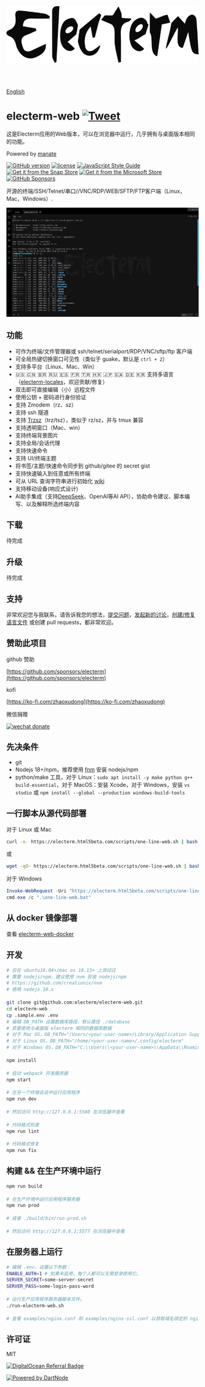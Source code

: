 <h1 align="center" style="padding-top: 60px;padding-bottom: 40px;">
    <a href="https://electerm.github.io/electerm">
        <img src="https://github.com/electerm/electerm-resource/raw/master/static/images/electerm.png", alt="" />
    </a>
</h1>

[English](README_cn.md)

# electerm-web [![Tweet](https://img.shields.io/twitter/url/http/shields.io.svg?style=social)](https://twitter.com/intent/tweet?text=Open%20sourced%20terminal%2Fssh%2Fsftp%20client(linux%2C%20mac%2C%20win)&url=https%3A%2F%2Fgithub.com%2Felecterm%2Felecterm-web&hashtags=electerm,ssh,terminal,sftp)

这是Electerm应用的Web版本，可以在浏览器中运行，几乎拥有与桌面版本相同的功能。

Powered by [manate](https://github.com/tylerlong/manate)

[![GitHub version](https://img.shields.io/github/release/electerm/electerm/all.svg)](https://github.com/electerm/electerm/releases)
[![license](https://img.shields.io/github/license/electerm/electerm.svg)](https://github.com/electerm/electerm-dev/blob/master/LICENSE)
[![JavaScript Style Guide](https://img.shields.io/badge/code_style-standard-brightgreen.svg)](https://standardjs.com)
[![Get it from the Snap Store](https://img.shields.io/badge/Snap-Store-green)](https://snapcraft.io/electerm)
[![Get it from the Microsoft Store](https://img.shields.io/badge/Microsoft-Store-blue)](https://www.microsoft.com/store/apps/9NCN7272GTFF)
[![GitHub Sponsors](https://img.shields.io/github/sponsors/electerm?label=Sponsors)](https://github.com/sponsors/electerm)

开源的终端/SSH/Telnet/串口//VNC/RDP/WEB/SFTP/FTP客户端（Linux，Mac，Windows）.

<div align="center">
  <img src="https://github.com/electerm/electerm-resource/raw/master/static/images/electerm.gif", alt="" />
</div>

## 功能

- 可作为终端/文件管理器或 ssh/telnet/serialport/RDP/VNC/sftp/ftp 客户端
- 可全局热键切换窗口可见性（类似于 guake，默认是 `ctrl + 2`）
- 支持多平台（Linux、Mac、Win）
- 🇺🇸 🇨🇳 🇧🇷 🇷🇺 🇪🇸 🇫🇷 🇹🇷 🇭🇰 🇯🇵 🇸🇦 🇩🇪 🇰🇷 支持多语言（[electerm-locales](https://github.com/electerm/electerm-locales)，欢迎贡献/修复）
- 双击即可直接编辑（小）远程文件
- 使用公钥 + 密码进行身份验证
- 支持 Zmodem（rz、sz）
- 支持 ssh 隧道
- 支持 [Trzsz](https://github.com/trzsz/trzsz)（trz/tsz），类似于 rz/sz，并与 tmux 兼容
- 支持透明窗口（Mac、win）
- 支持终端背景图片
- 支持全局/会话代理
- 支持快速命令
- 支持 UI/终端主题
- 将书签/主题/快速命令同步到 github/gitee 的 secret gist
- 支持快速输入到任意或所有终端
- 可从 URL 查询字符串进行初始化 [wiki](https://github.com/electerm/electerm-web/wiki/Init-from-url-query-string)
- 支持移动设备(响应式设计)
- AI助手集成（支持[DeepSeek](https://www.deepseek.com)、OpenAI等AI API），协助命令建议、脚本编写、以及解释所选终端内容

## 下载

待完成

## 升级

待完成

## 支持

非常欢迎您与我联系，请告诉我您的想法，[提交问题](https://github.com/electerm/electerm-web/issues/new/choose)，[发起新的讨论](https://github.com/electerm/electerm-web/discussions/new)，[创建/修复语言文件](https://github.com/electerm/electerm-locales) 或创建 pull requests，都非常欢迎。

## 赞助此项目

github 赞助

[https://github.com/sponsors/electerm](https://github.com/sponsors/electerm)

kofi

[https://ko-fi.com/zhaoxudong](https://ko-fi.com/zhaoxudong)

微信捐赠

[![wechat donate](https://electerm.html5beta.com/electerm-wechat-donate.png)](https://github.com/electerm)

## 先决条件

- git
- Nodejs 18+/npm，推荐使用 [fnm](https://github.com/Schniz/fnm) 安装 nodejs/npm
- python/make 工具，对于 Linux：`sudo apt install -y make python g++ build-essential`，对于 MacOS：安装 Xcode，对于 Windows，安装 `vs studio` 或 `npm install --global --production windows-build-tools`

## 一行脚本从源代码部署

对于 Linux 或 Mac

```sh
curl -o- https://electerm.html5beta.com/scripts/one-line-web.sh | bash
```
或

```sh
wget -qO- https://electerm.html5beta.com/scripts/one-line-web.sh | bash
```

对于 Windows

```powershell
Invoke-WebRequest -Uri "https://electerm.html5beta.com/scripts/one-line-web.bat" -OutFile "one-line-web.bat"
cmd.exe /c ".\one-line-web.bat"
```

## 从 docker 镜像部署

查看 [electerm-web-docker](https://github.com/electerm/electerm-web-docker)

## 开发

```bash
# 仅在 ubuntu16.04+/mac os 10.13+ 上测试过
# 需要 nodejs/npm，建议使用 nvm 安装 nodejs/npm
# https://github.com/creationix/nvm
# 使用 nodejs 18.x

git clone git@github.com:electerm/electerm-web.git
cd electerm-web
cp .sample.env .env
# 编辑 DB_PATH 设置数据库路径，默认路径 ./database
# 若要使用与桌面版 electerm 相同的数据库数据
# 对于 Mac OS，DB_PATH="/Users/<your-user-name>/Library/Application Support/electerm"
# 对于 Linux OS，DB_PATH="/home/<your-user-name>/.config/electerm"
# 对于 Windows OS，DB_PATH="C:\\Users\\<your-user-name>\\AppData\\Roaming\\electerm"

npm install

# 启动 webpack 开发服务器
npm start

# 在另一个终端会话中运行应用程序
npm run dev

# 然后访问 http://127.0.0.1:5580 在浏览器中查看

# 代码格式检查
npm run lint

# 代码格式修复
npm run fix
```

## 构建 && 在生产环境中运行

```sh
npm run build

# 在生产环境中运行应用程序服务器
npm run prod

# 或者 ./build/bin/run-prod.sh

# 然后访问 http://127.0.0.1:5577 在浏览器中查看
```

## 在服务器上运行

```sh
# 编辑 .env，设置以下参数：
ENABLE_AUTH=1 # 如果未启用，每个人都可以无需登录使用它。
SERVER_SECRET=some-server-secret
SERVER_PASS=some-login-pass-word

# 运行生产应用程序服务器脚本文件。
./run-electerm-web.sh

# 查看 examples/nginx.conf 和 examples/nginx-ssl.conf 以获取域名绑定的 nginx 配置示例。
```

## 许可证

MIT

[![DigitalOcean Referral Badge](https://web-platforms.sfo2.cdn.digitaloceanspaces.com/WWW/Badge%202.svg)](https://www.digitalocean.com/?refcode=c10bcb28b846&utm_campaign=Referral_Invite&utm_medium=Referral_Program&utm_source=badge)

[![Powered by DartNode](https://dartnode.com/branding/DN-Open-Source-sm.png)](https://dartnode.com?aff=NuttyMonkey521 "Powered by DartNode - Free VPS for Open Source")
